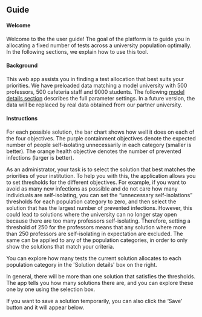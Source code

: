 ## Guide

#### Welcome
Welcome to the the user guide! The goal of the platform is to guide you in allocating a fixed number of tests across a university population optimally. In the following sections, we explain how to use this tool.

#### Background
This web app assists you in finding a test allocation that best suits your priorities. We have preloaded data matching a model university with 500 professors, 500 cafeteria staff and 9000 students. The following [model details section](#modeldetails) describes the full parameter settings. In a future version, the data will be replaced by real data obtained from our partner university.

#### Instructions
For each possible solution, the bar chart shows how well it does on each of the four objectives. The purple containment objectives denote the expected number of people self-isolating unnecessarily in each category (smaller is better). The orange health objective denotes the number of prevented infections (larger is better).

As an administrator, your task is to select the solution that best matches the priorities of your institution. To help you with this, the application allows you to set thresholds for the different objectives.  For example, if you want to avoid as many new infections as possible and do not care how many individuals are self-isolating, you can set the “unnecessary self-isolations” thresholds for each population category to zero, and then select the solution that has the largest number of prevented infections. However, this could lead to solutions where the university can no longer stay open because there are too many professors self-isolating. Therefore, setting a threshold of 250 for the professors means that any solution where more than 250 professors are self-isolating in expectation are excluded. The same can be applied to any of the population categories, in order to only show the solutions that match your criteria. 

You can explore how many tests the current solution allocates to each population category in the 'Solution details' box on the right.

In general, there will be more than one solution that satisfies the thresholds. The app tells you how many solutions there are, and you can explore these one by one using the selection box.

If you want to save a solution temporarily, you can also click the ‘Save’ button and it will appear below.
